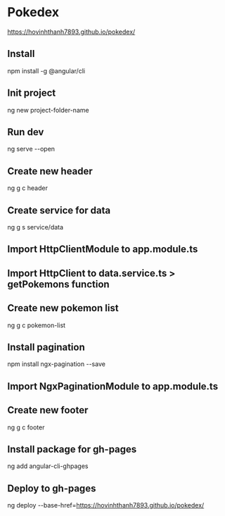 # Pokedex
https://hovinhthanh7893.github.io/pokedex/

## Install
npm install -g @angular/cli

## Init project
ng new project-folder-name

## Run dev
ng serve --open

## Create new header
ng g c header

## Create service for data
ng g s service/data

## Import HttpClientModule to app.module.ts
## Import HttpClient to data.service.ts > getPokemons function

## Create new pokemon list
ng g c pokemon-list

## Install pagination
npm install ngx-pagination --save

## Import NgxPaginationModule to app.module.ts

## Create new footer
ng g c footer

## Install package for gh-pages
ng add angular-cli-ghpages

## Deploy to gh-pages
ng deploy --base-href=https://hovinhthanh7893.github.io/pokedex/